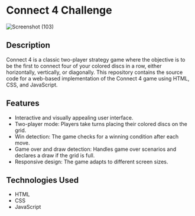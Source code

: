 # Connect 4 Challenge

![Screenshot (103)](https://github.com/payalsahu1303/Connect4Challenge/assets/141853271/8248d0ce-c9a8-4dfa-b66c-344018099d52)


## Description

Connect 4 is a classic two-player strategy game where the objective is to be the first to connect four of your colored discs in a row, either horizontally, vertically, or diagonally. This repository contains the source code for a web-based implementation of the Connect 4 game using HTML, CSS, and JavaScript.

## Features

- Interactive and visually appealing user interface.
- Two-player mode: Players take turns placing their colored discs on the grid.
- Win detection: The game checks for a winning condition after each move.
- Game over and draw detection: Handles game over scenarios and declares a draw if the grid is full.
- Responsive design: The game adapts to different screen sizes.

## Technologies Used

- HTML
- CSS
- JavaScript
